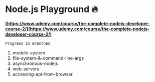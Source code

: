 # Node.js Playground 🔥

**[https://www.udemy.com/course/the-complete-nodejs-developer-course-2/](https://www.udemy.com/course/the-complete-nodejs-developer-course-2/)**

    Progress in Branches

1.  module-system
2.  file-system-&-command-line-args
3.  asynchronous-nodejs
4.  web-servers
5.  accessing-api-from-browser
